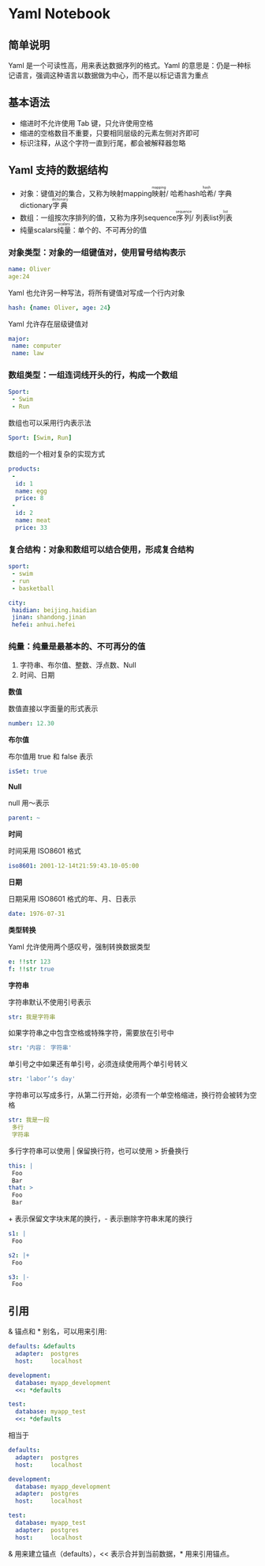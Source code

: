 # Yaml Notebook


## 简单说明

Yaml 是一个可读性高，用来表达数据序列的格式。Yaml 的意思是：仍是一种标记语言，强调这种语言以数据做为中心，而不是以标记语言为重点

## 基本语法

- 缩进时不允许使用 Tab 键，只允许使用空格
- 缩进的空格数目不重要，只要相同层级的元素左侧对齐即可
- 标识注释，从这个字符一直到行尾，都会被解释器忽略

## Yaml 支持的数据结构

- 对象：键值对的集合，又称为映射mapping<ruby>映射<rt>mapping</rt></ruby>/ 哈希hash<ruby>哈希<rt>hash</rt></ruby>/ 字典dictionary<ruby>字典<rt>dictionary</rt></ruby>
- 数组：一组按次序排列的值，又称为序列sequence<ruby>序列<rt>sequence</rt></ruby>/ 列表list<ruby>列表<rt>list</rt></ruby>
- 纯量scalars<ruby>纯量<rt>scalars</rt></ruby>：单个的、不可再分的值

### 对象类型：对象的一组键值对，使用冒号结构表示

```yaml
name: Oliver
age:24
```

Yaml 也允许另一种写法，将所有键值对写成一个行内对象

```yaml
hash: {name: Oliver, age: 24}
```

Yaml 允许存在层级键值对

```yaml
major:
 name: computer
 name: law
```

### 数组类型：一组连词线开头的行，构成一个数组

```yaml
Sport:
 - Swim
 - Run
```

数组也可以采用行内表示法

```yaml
Sport: [Swim, Run]
```

数组的一个相对复杂的实现方式

```yaml
products:
 -
  id: 1
  name: egg
  price: 8
 -
  id: 2
  name: meat
  price: 33
```

### 复合结构：对象和数组可以结合使用，形成复合结构

```yaml
sport:
 - swim
 - run
 - basketball

city:
 haidian: beijing.haidian
 jinan: shandong.jinan
 hefei: anhui.hefei
```

### 纯量：纯量是最基本的、不可再分的值

1. 字符串、布尔值、整数、浮点数、Null
2. 时间、日期

**数值**

数值直接以字面量的形式表示

```yaml
number: 12.30
```

**布尔值**

布尔值用 true 和 false 表示

```yaml
isSet: true
```

**Null**

null 用～表示

```yaml
parent: ~
```

**时间**

时间采用 ISO8601 格式

```yaml
iso8601: 2001-12-14t21:59:43.10-05:00
```

**日期**

日期采用 ISO8601 格式的年、月、日表示

```yaml
date: 1976-07-31
```

**类型转换**

Yaml 允许使用两个感叹号，强制转换数据类型

```yaml
e: !!str 123
f: !!str true
```

**字符串**

字符串默认不使用引号表示

```yaml
str: 我是字符串
```

如果字符串之中包含空格或特殊字符，需要放在引号中

```yaml
str: '内容： 字符串'
```

单引号之中如果还有单引号，必须连续使用两个单引号转义

```yaml
str: 'labor’‘s day'
```

字符串可以写成多行，从第二行开始，必须有一个单空格缩进，换行符会被转为空格

```yaml
str: 我是一段
 多行
 字符串
```

多行字符串可以使用 | 保留换行符，也可以使用 > 折叠换行

```yaml
this: |
 Foo
 Bar
that: >
 Foo
 Bar
```

\+ 表示保留文字块末尾的换行，- 表示删除字符串末尾的换行

```yaml
s1: |
 Foo

s2: |+
 Foo

s3: |-
 Foo
```

## 引用

& 锚点和 * 别名，可以用来引用:

```yaml
defaults: &defaults
  adapter:  postgres
  host:     localhost

development:
  database: myapp_development
  <<: *defaults

test:
  database: myapp_test
  <<: *defaults
```

相当于

```yaml
defaults:
  adapter:  postgres
  host:     localhost

development:
  database: myapp_development
  adapter:  postgres
  host:     localhost

test:
  database: myapp_test
  adapter:  postgres
  host:     localhost
```

& 用来建立锚点（defaults），<< 表示合并到当前数据，* 用来引用锚点。
